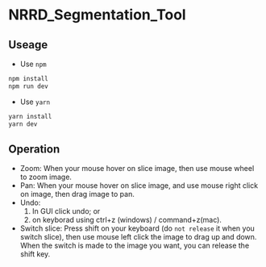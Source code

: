 # NRRD_Segmentation_Tool

## Useage

- Use `npm`

```bash
npm install
npm run dev
```

- Use `yarn`

```bash
yarn install
yarn dev
```

## Operation

- Zoom: When your mouse hover on slice image, then use mouse wheel to zoom image.
- Pan: When your mouse hover on slice image, and use mouse right click on image, then drag image to pan.
- Undo:
  1. In GUI click undo; or
  2. on keyborad using ctrl+z (windows) / command+z(mac).
- Switch slice: Press shift on your keyboard (do `not release` it when you switch slice), then use mouse left click the image
  to drag up and down. When the switch is made to the image you want, you can release the shift key.
